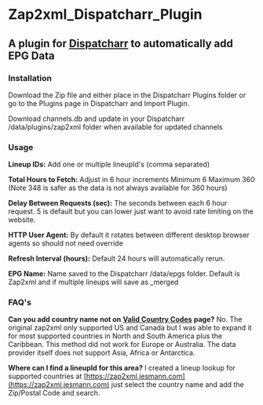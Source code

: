 # **Zap2xml\_Dispatcharr\_Plugin**



## **A plugin for** [**Dispatcharr**](https://github.com/dispatcharr/dispatcharr) **to automatically add EPG Data**

### 

### **Installation**



Download the Zip file and either place in the Dispatcharr Plugins folder or go to the Plugins page in Dispatcharr and Import Plugin.

Download channels.db and update in your Dispatcharr /data/plugins/zap2xml folder when available for updated channels



### **Usage**



**Lineup IDs:** Add one or multiple lineupId's (comma separated)

**Total Hours to Fetch:** Adjust in 6 hour increments Minimum 6 Maximum 360 (Note 348 is safer as the data is not always available for 360 hours)

**Delay Between Requests (sec):** The seconds between each 6 hour request.  5 is default but you can lower just want to avoid rate limiting on the website.

**HTTP User Agent:** By default it rotates between different desktop browser agents so should not need override

**Refresh Interval (hours):** Default 24 hours will automatically rerun.

**EPG Name:** Name saved to the Dispatcharr /data/epgs folder.  Default is Zap2xml and if multiple lineups will save as \_merged



### **FAQ's**



**Can you add country name not on** [**Valid Country Codes**](https://github.com/jesmannstl/zap2xml_dispatcharr_plugin/blob/main/Valid%20Country%20Codes.md) **page?**
No.  The original zap2xml only supported US and Canada but I was able to expand it for most supported countries in North and South America plus the Caribbean.  This method did not work for Europe or Australia.  The data provider itself does not support Asia, Africa or Antarctica.



**Where can I find a lineupId for this area?**
I created a lineup lookup for supported countries at [https://zap2xml.jesmann.com](https://zap2xml.jesmann.com) just select the country name and add the Zip/Postal Code and search.

